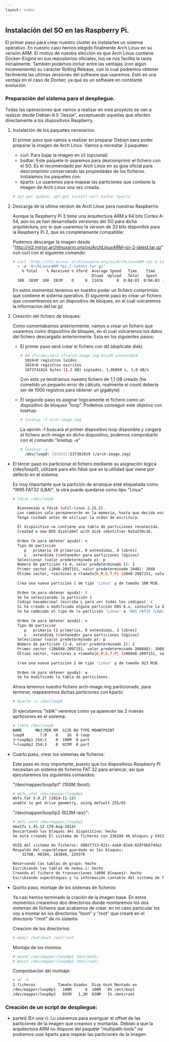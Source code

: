 ```yaml
---
layout: index
---
```


## Instalación del SO en las Raspberry Pi.

El primer paso para crear nuestro cluster es instalarles un sistema operativo. En nuestro caso hemos elegido finalmente Arch Linux en su versión ARM.  El motivo de nuestra elección es que Arch Linux contiene Docker-Engine en sus repositorios oficiales, loq ue nos facilita la tarea inicialmente.  Tambien podemos incluir entre las ventajas (con algún inconveniente) su carácter Rolling Release, con lo cual podremos obtener facilmente las ultimas versiones del software que usaremos. Esto es una ventaja en el caso de Docker, ya que es un software en constante evolución.


### Preparación del sistema para el despliegue.

Todas las operaciones que vamos a realizar en este proyecto se van a realizar desde Debian 8.0 "Jessie", exceptuando aquellas que afecten directamente a los dispositivos Raspberry.


1. Instalación de los paquetes necesarios:

   El primer paso que vamos a realizar en preparar Debian para poder preparar la imagen de Arch Linux. Vamos a necesitar 3 paquetes:
    
   * curl: Para bajar la imagen en cli (opcional)
   * bsdtar: Este paquete lo usaremos para descomprimir el fichero con el SO. Es el recomendado por Arch Linux en su guía oficial para descomprimir conservando las propiedades de los ficheros.
Instalamos los paquetes con:
   * kpartx: Lo usaremos para mapear las particiones que contiene la imagen de Arch Linux una vez creada.

   ```bash
   # apt-get update; apt-get install curl bsdtar kpartx
   ```

2. Descarga de la ultima version de Arch Linux para nuestras Raspberris: 

   Aunque la Raspberry Pi 3 tiene una arquitectura ARM a 64 bits Cortex A-54, aún no se han desarrollado versiones del SO para dicha arquitectura, por lo que usaremos la version de 32 bits disponible para la Raspberry Pi 2, que es completamente compatible:

   Podemos descargar la imagen desde "http://nl2.mirror.archlinuxarm.org/os/ArchLinuxARM-rpi-2-latest.tar.gz" con curl con el siguiente comando:

   ```bash
   # curl 'http://nl2.mirror.archlinuxarm.org/os/ArchLinuxARM-rpi-2-latest.tar.gz' \
     > -o 'ArchLinuxARM-rpi-2-latest.tar.gz'
       % Total    % Received % Xferd  Average Speed   Time    Time     Time  Current
                                      Dload  Upload   Total   Spent    Left  Speed
     100  281M  100  281M    0     0  1183k      0  0:04:03  0:04:03 --:--:-- 1222k
   ```

   En estos momentos tenemos en nuestro poder un fichero comprimido que contiene el sistema operativo.  El siguiente paso es crear un fichero que convertiremos en un dispositivo de bloques, en el cual volcaremos la informacion del tar.gz


3. Creación del fichero de bloques:

   Como comentabamos anteriormente, vamos a crear un fichero que usaremos como dispositivo de bloques, en el cual volcaremos los datos del fichero descargado anteriormente.
   Esta en los siguientes pasos:

   * El primer paso será crear el fichero con dd (duplicate disk)

     ```bash
     # dd if=/dev/zero of=arch-image.img bs=1M count=1024
       1024+0 registros leídos
       1024+0 registros escritos
       1073741824 bytes (1,1 GB) copiados, 1,06868 s, 1,0 GB/s
     ```
     Con esto ya tendríamos nuestro fichero de 1,1 GB creado (he cometido un pequeño error de cálculo, realmente el count debería ser de 1000 registros para obtener un gigabyte)

   * El segundo paso es asignar lógicamente el fichero como un dispositivo de bloques "loop". Podemos conseguir este objetivo con losetup:

     ```bash
     # losetup -f arch-image.img
     ```
     La opción -f buscará el primer dispositivo loop disponible y cargará el fichero arch-image en dicho dispositivo, podemos comprobarlo con el comando "losetup -a"

     ```bash
     # losetup -a
       /dev/loop0: [65025]:537381029 (/arch-image.img)
     ```


  * El tercer paso es particionar el fichero mediante su asignación lógica (/dev/loop0), utilizaré para ello fdisk que es la utilidad que viene por defecto en el sistema:
    
    Es muy importante que la partición de arranque esté etiquetada como "W95 FAT32 (LBA)", la otra puede quedarse como tipo "Linux"

    ```bash
    # fdisk /dev/loop0

      Bienvenido a fdisk (util-linux 2.25.2).
      Los cambios solo permanecerán en la memoria, hasta que decida escribirlos.
      Tenga cuidado antes de utilizar la orden de escritura.
      
      El dispositivo no contiene una tabla de particiones reconocida.
      Created a new DOS disklabel with disk identifier 0x5a250c16.
      
      Orden (m para obtener ayuda): n
      Tipo de partición
         p   primaria (0 primarias, 0 extendidas, 4 libres)
         e   extendida (contenedor para particiones lógicas)
      Seleccionar (valor predeterminado p): p
      Número de partición (1-4, valor predeterminado 1): 1
      Primer sector (2048-2097151, valor predeterminado 2048): 2048
      Último sector, +sectores o +tamaño{K,M,G,T,P} (2048-2097151, valor predeterminado 2097151): +100M
      
      Crea una nueva partición 1 de tipo 'Linux' y de tamaño 100 MiB.
      
      Orden (m para obtener ayuda): t
      Se ha seleccionado la partición 1
      Código hexadecimal (escriba L para ver todos los códigos): c
      Si ha creado o modificado alguna partición DOS 6.x, consulte la documentación de fdisk para obtener más información.
      Se ha cambiado el tipo de la partición 'Linux' a 'W95 FAT32 (LBA)'.
      
      Orden (m para obtener ayuda): n
      Tipo de partición
         p   primaria (1 primarias, 0 extendidas, 3 libres)
         e   extendida (contenedor para particiones lógicas)
      Seleccionar (valor predeterminado p): p
      Número de partición (2-4, valor predeterminado 2): 2
      Primer sector (206848-2097151, valor predeterminado 206848): 206848
      Último sector, +sectores o +tamaño{K,M,G,T,P} (206848-2097151, valor predeterminado 2097151): 2097151
      
      Crea una nueva partición 2 de tipo 'Linux' y de tamaño 923 MiB.
      
      Orden (m para obtener ayuda): w
      Se ha modificado la tabla de particiones.
    ```

    Ahora tenemos nuestro fichero arch-image.img particionado, para terminar, mapearemos dichas particiones con kpartx:

    ```bash
    # kpartx -a /dev/loop0
    ```
    Si ejecutamos "lsblk" veremos como ya aparecen las 2 nuevas aprticiones en el sistema:

    ```bash
    # lsblk /dev/loop0
    NAME      MAJ:MIN RM  SIZE RO TYPE MOUNTPOINT
    loop0       7:0    0    1G  0 loop 
    ├─loop0p1 254:2    0  100M  0 part 
    └─loop0p2 254:3    0  923M  0 part
    ``` 

  * Cuarto paso, crear los sistemas de ficheros:

    Este paso es muy importante, puesto que los dispositivos Raspberry Pi necesitan un sistema de ficheros FAT 32 para arrancar, así que ejecutaremos los siguientes comandos:

    "/dev/mapper/loop0p1" (100M /boot):
    
    ```bash
    # mkfs.vfat /dev/mapper/loop0p1
    mkfs.fat 3.0.27 (2014-11-12)
    unable to get drive geometry, using default 255/63
    ```
    "/dev/mapper/loop0p2 (923M raiz)":
    
    ```bash
    # mkfs.ext4 /dev/mapper/loop0p2
    mke2fs 1.42.12 (29-Aug-2014)
    Descartando los bloques del dispositivo: hecho                           
    Se está creando El sistema de ficheros con 236288 4k bloques y 59136 nodos-i
    
    UUID del sistema de ficheros: d882f713-021c-4ab8-82e9-820f0b8749a2
    Respaldo del superbloque guardado en los bloques: 
    	32768, 98304, 163840, 229376
    
    Reservando las tablas de grupo: hecho                           
    Escribiendo las tablas de nodos-i: hecho                           
    Creando el fichero de transacciones (4096 bloques): hecho
    Escribiendo superbloques y la información contable del sistema de ficheros: hecho
    ```


  * Quinto paso, montaje de los sistemas de ficheros:
    
    Ya casi hemos terminado la cración de la imagen base. En estos momentos crearemos dos directorios donde montaremos los dos sistemas de ficheros que acabamos de crear.
    en mi caso particular los voy a montar en los directorios "boot" y "root" que crearé en el directorio "/mnt" de mi sistema

    Creacion de los directorios:

    ```bash
    # mkdir /mnt/boot /mnt/root
    ```
    Montaje de los mismos:

    ```bash
    # mount /dev/mapper/loop0p1 /mnt/boot/
    # mount /dev/mapper/loop0p2 /mnt/root/
    ```
    Comprobacion del montaje:

    ```bash
    # df -h
    S.ficheros          Tamaño Usados  Disp Uso% Montado en
    /dev/mapper/loop0p1   100M      0  100M   0% /mnt/boot
    /dev/mapper/loop0p2   893M   1,2M  830M   1% /mnt/root
    ```





































### Creación de un script de despliegue:



* parted (En una r): Lo usaremos para averiguar el offset de las particiones de la imagen que creamos y montarlas. Debido a que la arquitectura ARM no dispone del paquete "multipath-tools" no podremos usar kpartx para mapear las particiones de la imagen.

